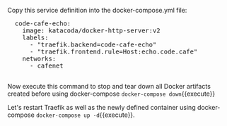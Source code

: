 Copy this service definition into the docker-compose.yml file:
<pre class="file" data-filename="docker-compose.yml" data-target="append">
  code-cafe-echo:
    image: katacoda/docker-http-server:v2
    labels:
      - "traefik.backend=code-cafe-echo"
      - "traefik.frontend.rule=Host:echo.code.cafe"
    networks:
      - cafenet

</pre>

Now execute this command to stop and tear down all Docker artifacts created before using docker-compose `docker-compose down`{{execute}}

Let's restart Traefik as well as the newly defined container using docker-compose `docker-compose up -d`{{execute}}.
